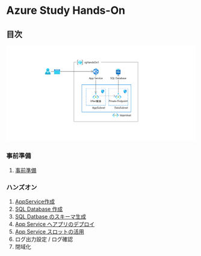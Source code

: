 # Azure Study Hands-On

## 目次

![完成状態](images/ex00-0000-completed.png)

### 事前準備

1. [事前準備](preparation01.md)

### ハンズオン

1. [AppService作成](exercise01.md)
1. [SQL Database 作成](exercise02.md)
1. [SQL Datbase のスキーマ生成](exercise03.md)
1. [App Service へアプリのデプロイ](exercise04.md)
1. [App Service スロットの活用](exercise05.md)
1. ログ出力設定 / ログ確認
1. 閉域化
